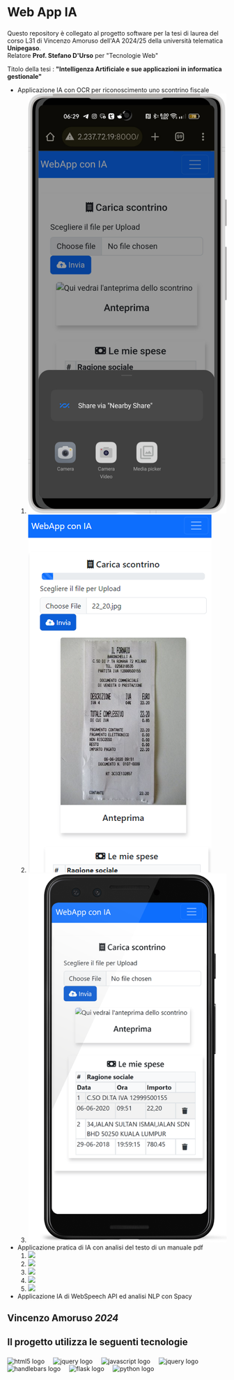<h1 align="left">Web App IA </h1>

###

<p align="left">Questo repository è collegato al progetto software per la tesi di laurea del corso L31 di Vincenzo Amoruso dell'AA 2024/25 della università telematica <b>Unipegaso</b>. <br/>Relatore <b>Prof. Stefano D&apos;Urso</b> per &quot;Tecnologie Web&quot;</p>
<p align="left">Titolo della tesi : <b>&quot;Intelligenza Artificiale e sue applicazioni in informatica gestionale&quot;</b></p>
</p>
<ul>
  <li>Applicazione IA con OCR per riconoscimento uno scontrino fiscale<br/>
    <ol>
        <li><img src="https://github.com/vamoruso/WebAppAI/blob/main/screenshots/OCR/OCR_screen_1.png"/> </li>
        <li><img src="https://github.com/vamoruso/WebAppAI/blob/main/screenshots/OCR/OCR_screen_2.png"/> </li>
        <li><img src="https://github.com/vamoruso/WebAppAI/blob/main/screenshots/OCR/OCR_screen_3.png"/> </li>
    </ol>
  </li>
  <li>Applicazione pratica di IA con analisi del testo di un manuale pdf<br/>
       <ol>
        <li><img src="https://github.com/vamoruso/WebAppAI/blob/main/screenshots/Chatbot/Chatbot_screen_1.png"/> </li>
        <li><img src="https://github.com/vamoruso/WebAppAI/blob/main/screenshots/Chatbot/Chatbot_screen_2.png"/> </li>
        <li><img src="https://github.com/vamoruso/WebAppAI/blob/main/screenshots/Chatbot/Chatbot_screen_3.png"/> </li>
        <li><img src="https://github.com/vamoruso/WebAppAI/blob/main/screenshots/Chatbot/Chatbot_screen_4.png"/> </li>
        <li><img src="https://github.com/vamoruso/WebAppAI/blob/main/screenshots/Chatbot/Chatbot_screen_5.png"/> </li>
       </ol>
  </li>
  <li>Applicazione IA di WebSpeech API ed analisi NLP con Spacy</li>
</ul>


###

<h2 align="left">Vincenzo Amoruso <cite>2024</cite></h2>

###

<h2 align="left">Il progetto utilizza le seguenti tecnologie</h2>

###

<div align="left">
  <img src="https://cdn.jsdelivr.net/gh/devicons/devicon/icons/html5/html5-original.svg" height="40" alt="html5 logo"  />
  <img width="12" />
  <img src="https://cdn.jsdelivr.net/gh/devicons/devicon/icons/css3/css3-original.svg" height="40" alt="jquery logo"  />
  <img width="12" />
  <img src="https://cdn.jsdelivr.net/gh/devicons/devicon/icons/javascript/javascript-original.svg" height="40" alt="javascript logo"  />
  <img width="12" />
  <img src="https://cdn.jsdelivr.net/gh/devicons/devicon/icons/jquery/jquery-original.svg" height="40" alt="jquery logo"  />
  <img width="12" />
  <img src="https://cdn.jsdelivr.net/gh/devicons/devicon/icons/handlebars/handlebars-original.svg" height="40" alt="handlebars logo"  />
  <img width="12" />
  <img src="https://cdn.jsdelivr.net/gh/devicons/devicon/icons/flask/flask-original.svg" height="40" alt="flask logo"  />
  <img width="12" />
  <img src="https://cdn.jsdelivr.net/gh/devicons/devicon/icons/python/python-original.svg" height="40" alt="python logo"  />
</div>

###
